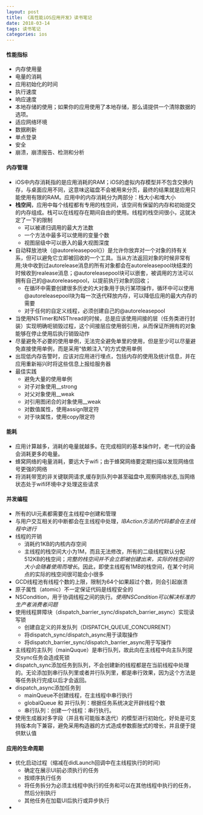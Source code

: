 ```yaml
---
layout: post
title: 《高性能iOS应用开发》读书笔记
date: 2018-03-14
tags: 读书笔记
categories: ios
---
```

#### 性能指标
- 内存使用量
- 电量的消耗
- 应用初始化的时间
- 执行速度
- 响应速度
- 本地存储的使用；如果你的应用使用了本地存储，那么请提供一个清除数据的选项。
- 适应网络环境
- 数据刷新
- 单点登录
- 安全
- 崩溃，崩溃报告、检测和分析

#### 内存管理
- iOS中内存消耗指的是应用消耗的RAM；iOS的虚拟内存模型并不包含交换内存，与桌面应用不同，这意味这磁盘不会被用来分页，最终的结果就是应用只能使用有限的RAM。应用中的内存消耗分为两部分：栈大小和堆大小
- **栈空间**，应用中每个线程都有专用的栈空间，该空间有保留的内存和初始提交的内存组成。栈可以在线程存在期间自由的使用。线程的栈空间很小，这就决定了一下的限制
    - 可以被递归调用的最大方法数
    - 一个方法中最多可以使用的变量个数
    - 视图层级中可以嵌入的最大视图深度
- 自动释放池块（@autoreleasepool{}）是允许你放弃对一个对象的持有关系，但可以避免它立即被回收的一个工具。当从方法返回对象的时候非常有用;块中收到过autorelease消息的所有对象都会在autoreleasepool块结束的时候收到realease消息；@autoreleasepool块可以嵌套，被调用的方法可以拥有自己的@autoreleasepool，以提前执行对象的回收；
    - 在循环中需要创建很多历史的大对象用于执行某项操作，循环中可以使用@autoreleasepool块为每一次迭代释放内存，可以降低应用的最大内存的需要
    - 对于任何的自定义线程，必须创建自己的@autoreleasepool
- 当使用NSTimer和NSThread的时候，总是应该使用间接的层（任务类进行封装）实现明确呃销毁过程，这个间接层应使用弱引用，从而保证所拥有的对象能够在停止使用后执行销毁动作
- 尽量避免不必要的使用单例，无法完全避免单里的使用，但是至少可以尽量避免直接使用单例，而是采用“依赖注入”的方式使用单例
- 出现低内存告警时，应该对应用进行埋点，包括内存的使用及统计信息，并在应用重新裕兴时将这些信息上报给服务器
- 最佳实践
    - 避免大量的使用单例
    - 对子对象使用__strong
    - 对父对象使用__weak
    - 对引用图闭合的对象使用__weak
    - 对数值属性，使用assign限定符
    - 对于块属性，使用copy限定符

#### 能耗
- 应用计算越多，消耗的电量就越多。在完成相同的基本操作时，老一代的设备会消耗更多的电量。
- 蜂窝网络的电量消耗，要远大于wifi；由于蜂窝网络要定期扫描以发现网络信号更强的网络
- 将消耗带宽的非关键联网请求,缓存到队列中甚至磁盘中,观察网络状态,当网络状态处于wifi环境中才处理这些请求

#### 并发编程
- 所有的UI元素都需要在主线程中创建和管理
- 与用户交互相关的中断都会在主线程中处理，*IBAction方法的代码都会在主线程中进行*
- 线程的开销
    - 消耗约1KB的内核内存空间
    - 主线程的栈空间大小为1M，而且无法修改，所有的二级线程默认分配512KB的栈空间；*完整的栈空间并不会立即被创建出来，实际的栈空间的大小会随着使用而增长*。因此，即使主线程有1MB的栈空间，在某个时间点的实际的栈空间很可能会小很多
- GCD线程池有线程个数的上限，限制为64个如果超过个数，则会引起崩溃
- 原子属性（atomic）不一定保证代码是线程安全的
- NSCondition，用于协调线程之间的执行。*使用NSCondition可以解决标准的生产者消费者问题*
- 使用线程屏障块（dispatch_barrier_sync/dispatch_barrier_async）实现读写锁
    - 创建自定义的并发队列（DISPATCH_QUEUE_CONCURRENT）
    - 将dispatch_sync/dispatch_async用于读取操作
    - 将dispatch_barrier_sync/dispatch_barrier_async用于写操作
- 主线程的主队列（mainQuque）是串行队列，故此向在主线程中向主队列提交sync任务会造成死锁
- dispatch_sync添加任务到队列，不会创建新的线程都是在当前线程中处理的。无论添加到串行队列里或者并行队列里，都是串行效果，因为这个方法是等任务执行完成以后才会返回。
- dispatch_async添加任务到
    - mainQueue不创建线程，在主线程中串行执行
    - globalQueue 和 并行队列：根据任务系统决定开辟线程个数
    - 串行队列：创建一个线程：串行执行。
- 使用生成器对多字段（并且有可能版本迭代）的模型进行初始化，好处是可支持版本向下兼容，避免采用构造器的方式造成参数膨胀式的增长，并且便于提供默认值

#### 应用的生命周期
- 优化启动过程（缩减在didLaunch回调中在主线程执行的时间）
    - 确定在展示UI前必须执行的任务
    - 按顺序执行任务
    - 将任务拆分为必须主线程中执行的任务和可以在其他线程中执行的任务，然后分别执行
    - 其他任务在加载UI后执行或异步执行
- 